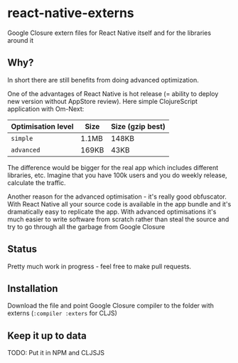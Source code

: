 # react-native-externs

Google Closure extern files for React Native itself and for the
libraries around it

## Why?

In short there are still benefits from doing advanced optimization.

One of the advantages of React Native is hot release (= ability to
deploy new version without AppStore review). Here simple ClojureScript
application with Om-Next:

|  Optimisation level    |  Size      | Size (gzip best)      |
|------------------------|----------- |-----------------------|
|  `simple`              | 1.1MB      | 148KB                 |
|  `advanced`            | 169KB      | 43KB                  |

The difference would be bigger for the real app which includes
different libraries, etc. Imagine that you have 100k users and you do
weekly release, calculate the traffic.

Another reason for the advanced optimisation - it's really good
obfuscator. With React Native all your source code is available in the
app bundle and it's dramatically easy to replicate the app. With
advanced optimisations it's much easier to write software from scratch
rather than steal the source and try to go through all the garbage
from Google Closure

## Status

Pretty much work in progress - feel free to make pull requests.

## Installation

Download the file and point Google Closure compiler to the folder with externs (`:compiler :exters` for CLJS)

## Keep it up to data

TODO: Put it in NPM and CLJSJS
